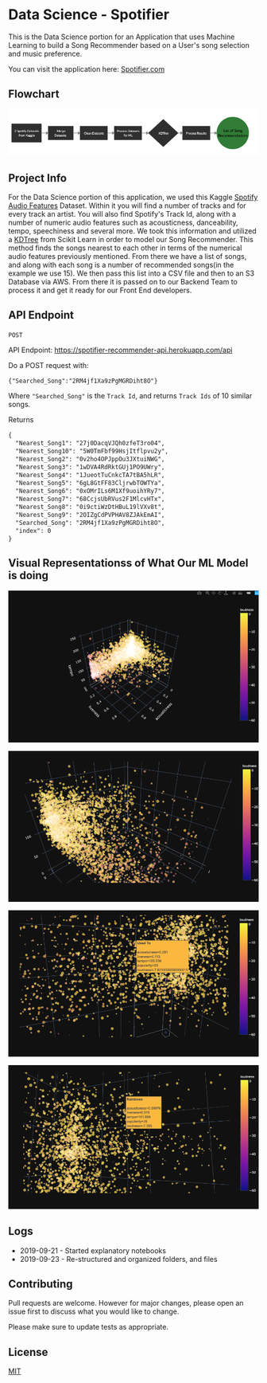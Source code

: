 # Data Science - Spotifier
This is the Data Science portion for an Application that uses Machine Learning to build a Song Recommender based on a User's song selection and music preference.

You can visit the application here: [Spotifier.com]()

## Flowchart
![Alt text](data/Flowchart.png)

## Project Info
For the Data Science portion of this application, we used this Kaggle [Spotify Audio Features](https://www.kaggle.com/tomigelo/spotify-audio-features) Dataset. Within it you will find a number of tracks and for every track an artist. You will also find Spotify's Track Id, along with a number of numeric audio features such as acousticness, danceability, tempo, speechiness and several more. We took this information and utilized a [KDTree](https://scikit-learn.org/stable/modules/generated/sklearn.neighbors.KDTree.html) from Scikit Learn in order to model our Song Recommender. This method finds the songs nearest to each other in terms of the numerical audio features previously mentioned. From there we have a list of songs, and along with each song is a number of recommended songs(in the example we use 15). We then pass this list into a CSV file and then to an S3 Database via AWS. From there it is passed on to our Backend Team to process it and get it ready for our Front End developers. 

## API Endpoint 

`POST`

API Endpoint:  https://spotifier-recommender-api.herokuapp.com/api

Do a POST request with:

```
{"Searched_Song":"2RM4jf1Xa9zPgMGRDiht8O"}
```

Where `"Searched_Song"` is the `Track Id`, and returns `Track Ids` of 10 similar songs.

Returns

```
{
  "Nearest_Song1": "27j0DacqVJQh0zfeT3ro04",
  "Nearest_Song10": "5W0TmFbf99HsjItflpvu2y",
  "Nearest_Song2": "0v2ho4OPJppOu3JXtuiNWG",
  "Nearest_Song3": "1wDVA4RdRktGUj1PO9UWry",
  "Nearest_Song4": "1JueotTuCnkcTA7tBA5hLR",
  "Nearest_Song5": "6gL8GtFF83CljrwbTOWTYa",
  "Nearest_Song6": "0xOMrILs6M1Xf9uoihYRy7",
  "Nearest_Song7": "68CcjsUbRVus2F1MlcvHTx",
  "Nearest_Song8": "0i9ctiWzDtHBuL19lVXv8t",
  "Nearest_Song9": "2OIZgCdPVPHAV8ZJAkEmAI",
  "Searched_Song": "2RM4jf1Xa9zPgMGRDiht8O",
  "index": 0
}
```
## Visual Representationss of What Our ML Model is doing
![Alt text](https://github.com/Build-Week-Spotify-Song-Suggester/Data-science/blob/master/data/Screen%20Shot%202019-09-24%20at%207.36.21%20PM.png)

![Alt text](https://github.com/Build-Week-Spotify-Song-Suggester/Data-science/blob/master/data/Screen%20Shot%202019-09-24%20at%207.36.39%20PM.png)

![Alt text](https://github.com/Build-Week-Spotify-Song-Suggester/Data-science/blob/master/data/Screen%20Shot%202019-09-24%20at%207.37.05%20PM.png)

![Alt text](https://github.com/Build-Week-Spotify-Song-Suggester/Data-science/blob/master/data/Screen%20Shot%202019-09-24%20at%207.37.52%20PM.png)

## Logs

- 2019-09-21 - Started explanatory notebooks
- 2019-09-23 - Re-structured and organized folders, and files

## Contributing
Pull requests are welcome. However for major changes, please open an issue first to discuss what you would like to change.

Please make sure to update tests as appropriate.

## License
[MIT](https://choosealicense.com/licenses/mit/)
